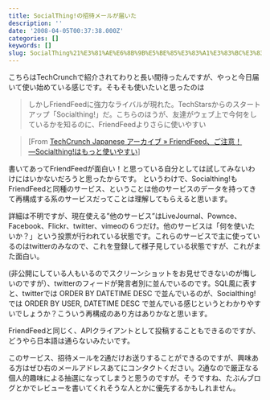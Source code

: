 ```yaml
---
title: SocialThing!の招待メールが届いた
description: ''
date: '2008-04-05T00:37:38.000Z'
categories: []
keywords: []
slug: SocialThing%21%E3%81%AE%E6%8B%9B%E5%BE%85%E3%83%A1%E3%83%BC%E3%83%AB%E3%81%8C%E5%B1%8A%E3%81%84%E3%81%9F
---
```

こちらはTechCrunchで紹介されてわりと長い間待ったんですが、やっと今日届いて使い始めている感じです。そもそも使いたいと思ったのは

> しかしFriendFeedに強力なライバルが現れた。TechStarsからのスタートアップ「Socialthing!」だ。こちらのほうが、友達がウェブ上で今何をしているかを知るのに、FriendFeedよりさらに使いやすい

> \[From [TechCrunch Japanese アーカイブ » FriendFeed、ご注意！ ―Socialthing!はもっと使いやすい](http://jp.techcrunch.com/archives/watch-out-friendfeed-socialthing-is-even-easier-to-use/)\]

書いてあってFriendFeedが面白い！と思っている自分としては試してみないわけにはいかないだろうと思ったからです。 というわけで、Socialthing!もFriendFeedと同種のサービス、ということは他のサービスのデータを持ってきて再構成する系のサービスだってことは理解してもらえると思います。

詳細は不明ですが、現在使える”他のサービス”はLiveJournal、Pownce、Facebook、Flickr、twitter、vimeoの６つだけ。他のサービスは「何を使いたいか？」という投票が行われている状態です。これらのサービスで主に使っているのはtwitterのみなので、これを登録して様子見している状態ですが、これがまた面白い。

(非公開にしている人もいるのでスクリーンショットをお見せできないのが悔しいのですが）、twitterのフィードが発言者別に並んでいるのです。SQL風に表すと、twitterでは ORDER BY DATETIME DESC で並んでいるのが、Socialthing!では ORDER BY USER, DATETIME DESC で並んでいる感じというとわかりやすいでしょうか？こういう再構成のあり方はありかなと思います。

FriendFeedと同じく、APIクライアントとして投稿することもできるのですが、どうやら日本語は通らないみたいです。

このサービス、招待メールを2通だけお送りすることができるのですが、興味ある方はぜひ右のメールアドレスあてにコンタクトください。2通なので厳正なる個人的趣味による抽選になってしまうと思うのですが。そうですね、たぶんブログとかでレビューを書いてくれそうな人とかに優先するかもしれません。